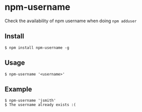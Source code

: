 # npm-username
Check the availability of npm username when doing ```npm adduser```


## Install

```
$ npm install npm-username -g
```

## Usage

```
$ npm-username '<username>'
```

## Example
```
$ npm-username 'jsmith'
$ The username already exists :(
```
